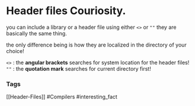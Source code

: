 # Header files Couriosity.

you can include a library or a header file using either ```<>``` or ```""``` they are basically the same thing.

the only difference being is how they are localized in the directory of your choice!

```<>``` : the **angular brackets** searches for system location for the header files!
```""``` : the **quotation mark** searches for current directory first!

### Tags
[[Header-Files]]
#Compilers 
#interesting_fact 
